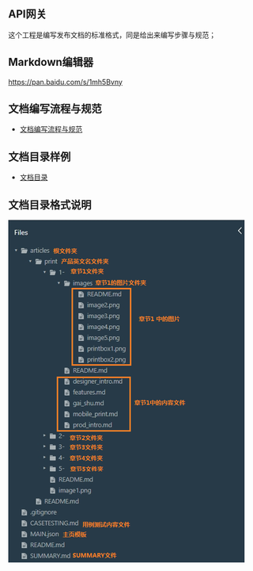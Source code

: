 ## API网关

这个工程是编写发布文档的标准格式，同是给出来编写步骤与规范；

## Markdown编辑器

https://pan.baidu.com/s/1mh5Bvny

## 文档编写流程与规范

* [文档编写流程与规范](articles/1-/guide.md)

## 文档目录样例

* [文档目录](SUMMARY.md)

## 文档目录格式说明

![](/articles/1-/images/catalog.png)







